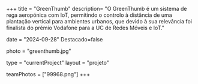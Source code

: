 +++
title = "GreenThumb"
description= "O GreenThumb é um sistema de rega aeropónica com IoT, permitindo o controlo à distância de uma plantação vertical para ambientes urbanos,  que devido à sua relevância foi finalista do prémio Vodafone para a UC de Redes Móveis e IoT." 

date = "2024-09-28" 
Destacado=false 

photo = "greenthumb.jpg" 

type = "currentProject" 
layout = "projeto" 

teamPhotos = ["99968.png"] 
+++